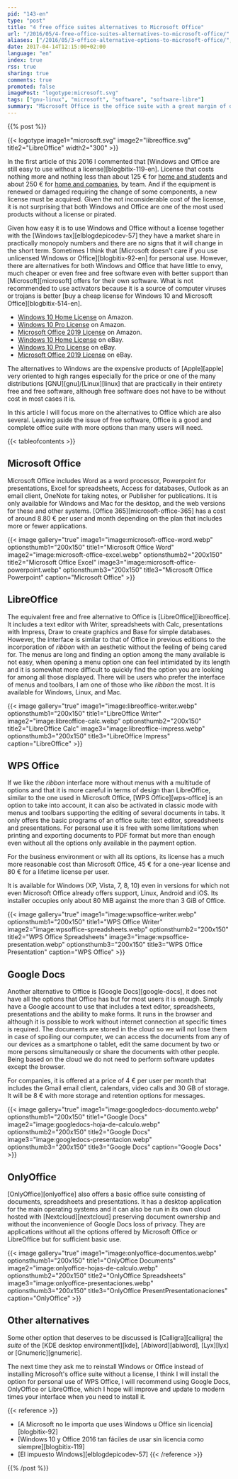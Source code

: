 ```yaml
---
pid: "143-en"
type: "post"
title: "4 free office suites alternatives to Microsoft Office"
url: "/2016/05/4-free-office-suites-alternatives-to-microsoft-office/"
aliases: ["/2016/05/3-office-alternative-options-to-microsoft-office/", "/2017/04/3-office-alternative-options-to-microsoft-office/"]
date: 2017-04-14T12:15:00+02:00
language: "en"
index: true
rss: true
sharing: true
comments: true
promoted: false
imagePost: "logotype:microsoft.svg"
tags: ["gnu-linux", "microsoft", "software", "software-libre"]
summary: "Microsoft Office is the office suite with a great margin of difference in the usage quota with the next option on Windows systems. It is very complete and includes more features that most users know but it is also a more expensive option than other alternatives that are free without having anything to envy for most users and use cases."
---
```


{{% post %}}

{{< logotype image1="microsoft.svg" image2="libreoffice.svg" title2="LibreOffice" width2="300" >}}

In the first article of this 2016 I commented that [Windows and Office are still easy to use without a license][blogbitix-119-en]. License that costs nothing more and nothing less than about 125 € for [home and students](https://amzn.to/3cb4v74) and about 250 € for [home and companies](https://amzn.to/3sc4aqv), by team. And if the equipment is renewed or damaged requiring the change of some components, a new license must be acquired. Given the not inconsiderable cost of the license, it is not surprising that both Windows and Office are one of the most used products without a license or pirated.

Given how easy it is to use Windows and Office without a license together with the [Windows tax][elblogdepicodev-57] they have a market share in practically monopoly numbers and there are no signs that it will change in the short term. Sometimes I think that [Microsoft doesn't care if you use unlicensed Windows or Office][blogbitix-92-en] for personal use. However, there are alternatives for both Windows and Office that have little to envy, much cheaper or even free and free software even with better support than [Microsoft][microsoft] offers for their own software. What is not recommended to use activators because it is a source of computer viruses or trojans is better [buy a cheap license for Windows 10 and Microsoft Office][blogbitix-514-en].

* [Windows 10 Home License](https://amzn.to/333Df5X) on Amazon.
* [Windows 10 Pro License](https://amzn.to/3iZ4dBk) on Amazon.
* [Microsoft Office 2019 License](https://amzn.to/369oJfc) on Amazon.
* [Windows 10 Home License](https://www.ebay.es/sch/i.html?_from=R40&_trksid=p2334524.m570.l1313&_nkw=windows+10+home+key+64+bits&_sacat=0&LH_TitleDesc=0&_sop=2&_osacat=0&_odkw=windows+10+home+key+64) on eBay.
* [Windows 10 Pro License](https://www.ebay.es/sch/i.html?_from=R40&_trksid=p2334524.m570.l1313&_nkw=windows+10+professional+digital+key+64+bits&_sacat=0&LH_TitleDesc=0&_sop=2&_osacat=0&_odkw=windows+10+pro+digital+key+64+bits) on eBay.
* [Microsoft Office 2019 License](https://www.ebay.es/sch/i.html?_from=R40&_trksid=p2334524.m570.l1313&_nkw=microsoft+office+2019++key&_sacat=0&LH_TitleDesc=0&_sop=2&_osacat=0&_odkw=microsoft+office+2019+pro+key) on eBay.

The alternatives to Windows are the expensive products of [Apple][apple] very oriented to high ranges especially for the price or one of the many distributions [GNU][gnu]/[Linux][linux] that are practically in their entirety free and free software, although free software does not have to be without cost in most cases it is.

In this article I will focus more on the alternatives to Office which are also several. Leaving aside the issue of free software, Office is a good and complete office suite with more options than many users will need.

{{< tableofcontents >}}

## Microsoft Office

Microsoft Office includes Word as a word processor, Powerpoint for presentations, Excel for spreadsheets, Access for databases, Outlook as an email client, OneNote for taking notes, or Publisher for publications. It is only available for Windows and Mac for the desktop, and the web versions for these and other systems. [Office 365][microsoft-office-365] has a cost of around 8.80 € per user and month depending on the plan that includes more or fewer applications.

{{< image
    gallery="true"
    image1="image:microsoft-office-word.webp" optionsthumb1="200x150" title1="Microsoft Office Word"
    image2="image:microsoft-office-excel.webp" optionsthumb2="200x150" title2="Microsoft Office Excel"
    image3="image:microsoft-office-powerpoint.webp" optionsthumb3="200x150" title3="Microsoft Office Powerpoint"
    caption="Microsoft Office" >}}

## LibreOffice

The equivalent free and free alternative to Office is [LibreOffice][libreoffice]. It includes a text editor with Writer, spreadsheets with Calc, presentations with Impress, Draw to create graphics and Base for simple databases. However, the interface is similar to that of Office in previous editions to the incorporation of _ribbon_ with an aesthetic without the feeling of being cared for. The menus are long and finding an option among the many available is not easy, when opening a menu option one can feel intimidated by its length and it is somewhat more difficult to quickly find the option you are looking for among all those displayed. There will be users who prefer the interface of menus and toolbars, I am one of those who like _ribbon_ the most. It is available for Windows, Linux, and Mac.

{{< image
    gallery="true"
    image1="image:libreoffice-writer.webp" optionsthumb1="200x150" title1="LibreOffice Writer"
    image2="image:libreoffice-calc.webp" optionsthumb2="200x150" title2="LibreOffice Calc"
    image3="image:libreoffice-impress.webp" optionsthumb3="200x150" title3="LibreOffice Impress"
    caption="LibreOffice" >}}

## WPS Office

If we like the _ribbon_ interface more without menus with a multitude of options and that it is more careful in terms of design than LibreOffice, similar to the one used in Microsoft Office, [WPS Office][wps-office] is an option to take into account, it can also be activated in classic mode with menus and toolbars supporting the editing of several documents in tabs. It only offers the basic programs of an office suite: text editor, spreadsheets and presentations. For personal use it is free with some limitations when printing and exporting documents to PDF format but more than enough even without all the options only available in the payment option.

For the business environment or with all its options, its license has a much more reasonable cost than Microsoft Office, 45 € for a one-year license and 80 € for a lifetime license per user.

It is available for Windows (XP, Vista, 7, 8, 10) even in versions for which not even Microsoft Office already offers support, Linux, Android and iOS. Its installer occupies only about 80 MiB against the more than 3 GiB of Office.

{{< image
    gallery="true"
    image1="image:wpsoffice-writer.webp" optionsthumb1="200x150" title1="WPS Office Writer"
    image2="image:wpsoffice-spreadsheets.webp" optionsthumb2="200x150" title2="WPS Office Spreadsheets"
    image3="image:wpsoffice-presentation.webp" optionsthumb3="200x150" title3="WPS Office Presentation"
    caption="WPS Office" >}}

## Google Docs

Another alternative to Office is [Google Docs][google-docs], it does not have all the options that Office has but for most users it is enough. Simply have a Google account to use that includes a text editor, spreadsheets, presentations and the ability to make forms. It runs in the browser and although it is possible to work without internet connection at specific times is required. The documents are stored in the cloud so we will not lose them in case of spoiling our computer, we can access the documents from any of our devices as a smartphone o tablet, edit the same document by two or more persons simultaneously or share the documents with other people. Being based on the cloud we do not need to perform software updates except the browser.

For companies, it is offered at a price of 4 € per user per month that includes the Gmail email client, calendars, video calls and 30 GB of storage. It will be 8 € with more storage and retention options for messages.

{{< image
    gallery="true"
    image1="image:googledocs-documento.webp" optionsthumb1="200x150" title1="Google Docs"
    image2="image:googledocs-hoja-de-calculo.webp" optionsthumb2="200x150" title2="Google Docs"
    image3="image:googledocs-presentacion.webp" optionsthumb3="200x150" title3="Google Docs"
    caption="Google Docs" >}}

## OnlyOffice

[OnlyOffice][onlyoffice] also offers a basic office suite consisting of documents, spreadsheets and presentations. It has a desktop application for the main operating systems and it can also be run in its own cloud hosted with [Nextcloud][nextcloud] preserving document ownership and without the inconvenience of Google Docs loss of privacy. They are applications without all the options offered by Microsoft Office or LibreOffice but for sufficient basic use.

{{< image
    gallery="true"
    image1="image:onlyoffice-documentos.webp" optionsthumb1="200x150" title1="OnlyOffice Documents"
    image2="image:onlyoffice-hojas-de-calculo.webp" optionsthumb2="200x150" title2="OnlyOffice Spreadsheets"
    image3="image:onlyoffice-presentaciones.webp" optionsthumb3="200x150" title3="OnlyOffice PresentPresentationaciones"
    caption="OnlyOffice" >}}

## Other alternatives

Some other option that deserves to be discussed is [Calligra][calligra] the _suite_ of the [KDE desktop environment][kde], [Abiword][abiword], [Lyx][lyx] or [Gnumeric][gnumeric].

The next time they ask me to reinstall Windows or Office instead of installing Microsoft's office suite without a license, I think I will install the option for personal use of WPS Office, I will recommend using Google Docs, OnlyOffice or LibreOffice, which I hope will improve and update to modern times your interface when you need to install it.

{{< reference >}}
* [A Microsoft no le importa que uses Windows u Office sin licencia][blogbitix-92]
* [Windows 10 y Office 2016 tan fáciles de usar sin licencia como siempre][blogbitix-119]
* [El impuesto Windows][elblogdepicodev-57]
{{< /reference >}}

{{% /post %}}
